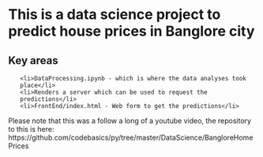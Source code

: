 <h1>This is a data science project to predict house prices in Banglore city</h1>

<h2>Key areas</h2>
<ul>
	
	<li>DataProcessing.ipynb - which is where the data analyses took place</li>
	<li>Renders a server which can be used to request the predictions</li>
	<li>FrontEnd/index.html - Web form to get the predictions</li>

</ul>

<p>Please note that this was a follow a long of a youtube video, the repository to this is here: https://github.com/codebasics/py/tree/master/DataScience/BangloreHomePrices</p>
